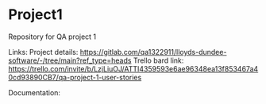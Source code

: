 # Project1
Repository for QA project 1

Links:
Project details: https://gitlab.com/qa1322911/lloyds-dundee-software/-/tree/main?ref_type=heads
Trello bard link: https://trello.com/invite/b/LzjLiuOJ/ATTI4359593e6ae96348ea13f853467a40cd93890CB7/qa-project-1-user-stories

Documentation:
